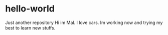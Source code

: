 # hello-world
Just another repository
Hi im Mal. I love cars. 
Im working now and trying my best to learn new stuffs. 
